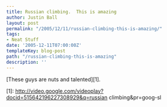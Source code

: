 ```yaml
---
title: Russian climbing.  This is amazing
author: Justin Ball
layout: post
permalink: "/2005/12/11/russian-climbing-this-is-amazing/"
tags:
- Neat Stuff
date: '2005-12-11T07:00:00Z'
templateKey: blog-post
path: "/russian-climbing-this-is-amazing"
description: ''
---
```


[These guys are nuts and talented][1].

 [1]: http://video.google.com/videoplay?docid=515642196227308929&q=russian climbing&pr=goog-sl
